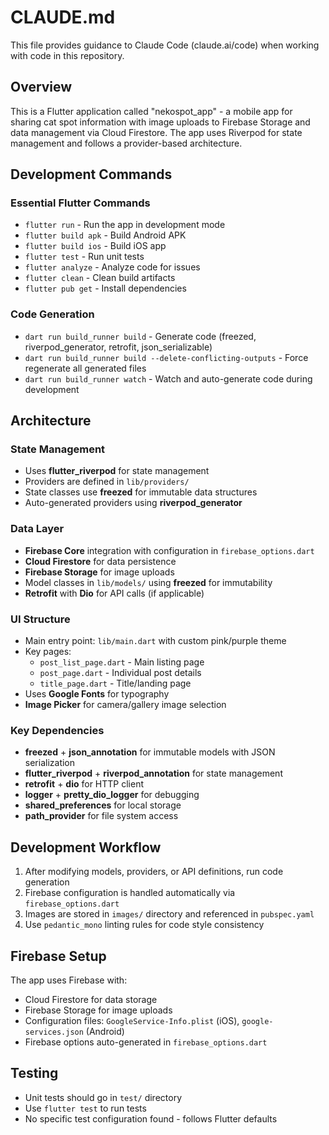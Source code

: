 # CLAUDE.md

This file provides guidance to Claude Code (claude.ai/code) when working with code in this repository.

## Overview

This is a Flutter application called "nekospot_app" - a mobile app for sharing cat spot information with image uploads to Firebase Storage and data management via Cloud Firestore. The app uses Riverpod for state management and follows a provider-based architecture.

## Development Commands

### Essential Flutter Commands
- `flutter run` - Run the app in development mode
- `flutter build apk` - Build Android APK
- `flutter build ios` - Build iOS app
- `flutter test` - Run unit tests
- `flutter analyze` - Analyze code for issues
- `flutter clean` - Clean build artifacts
- `flutter pub get` - Install dependencies

### Code Generation
- `dart run build_runner build` - Generate code (freezed, riverpod_generator, retrofit, json_serializable)
- `dart run build_runner build --delete-conflicting-outputs` - Force regenerate all generated files
- `dart run build_runner watch` - Watch and auto-generate code during development

## Architecture

### State Management
- Uses **flutter_riverpod** for state management
- Providers are defined in `lib/providers/`
- State classes use **freezed** for immutable data structures
- Auto-generated providers using **riverpod_generator**

### Data Layer
- **Firebase Core** integration with configuration in `firebase_options.dart`
- **Cloud Firestore** for data persistence
- **Firebase Storage** for image uploads
- Model classes in `lib/models/` using **freezed** for immutability
- **Retrofit** with **Dio** for API calls (if applicable)

### UI Structure
- Main entry point: `lib/main.dart` with custom pink/purple theme
- Key pages:
  - `post_list_page.dart` - Main listing page
  - `post_page.dart` - Individual post details
  - `title_page.dart` - Title/landing page
- Uses **Google Fonts** for typography
- **Image Picker** for camera/gallery image selection

### Key Dependencies
- **freezed** + **json_annotation** for immutable models with JSON serialization
- **flutter_riverpod** + **riverpod_annotation** for state management
- **retrofit** + **dio** for HTTP client
- **logger** + **pretty_dio_logger** for debugging
- **shared_preferences** for local storage
- **path_provider** for file system access

## Development Workflow

1. After modifying models, providers, or API definitions, run code generation
2. Firebase configuration is handled automatically via `firebase_options.dart`
3. Images are stored in `images/` directory and referenced in `pubspec.yaml`
4. Use `pedantic_mono` linting rules for code style consistency

## Firebase Setup

The app uses Firebase with:
- Cloud Firestore for data storage
- Firebase Storage for image uploads
- Configuration files: `GoogleService-Info.plist` (iOS), `google-services.json` (Android)
- Firebase options auto-generated in `firebase_options.dart`

## Testing

- Unit tests should go in `test/` directory
- Use `flutter test` to run tests
- No specific test configuration found - follows Flutter defaults